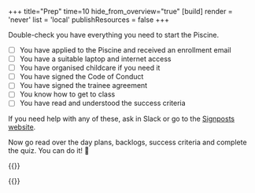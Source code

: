 +++
title="Prep"
time=10
hide_from_overview="true"
[build]
  render = 'never'
  list = 'local'
  publishResources = false
+++

Double-check you have everything you need to start the Piscine.

- [ ] You have applied to the Piscine and received an enrollment email
- [ ] You have a suitable laptop and internet access
- [ ] You have organised childcare if you need it
- [ ] You have signed the Code of Conduct
- [ ] You have signed the trainee agreement
- [ ] You know how to get to class
- [ ] You have read and understood the success criteria

If you need help with any of these, ask in Slack or go to the [Signposts website](https://signposts.codeyourfuture.io/).

Now go read over the day plans, backlogs, success criteria and complete the quiz. You can do it! 🚀

{{<multiple-choice
  question="What time does class start?"
  answers="Any time in the morning | 10am sharp | It's on-demand"
  feedback="No, it's a mistake to be late for class. | Yes, you should be ready to begin at 10am. | No, you must come to class in person and on time."
  correct="1" >}}

{{<multiple-choice
  question="What is the first thing you should do when you come into class?"
  answers="Sign the register | Find a seat | Get a coffee"
    feedback="Yes, sign the register as soon as you come in. | No, you should sign the register first. | No, you should sign the register first."
    correct="0" >}}
